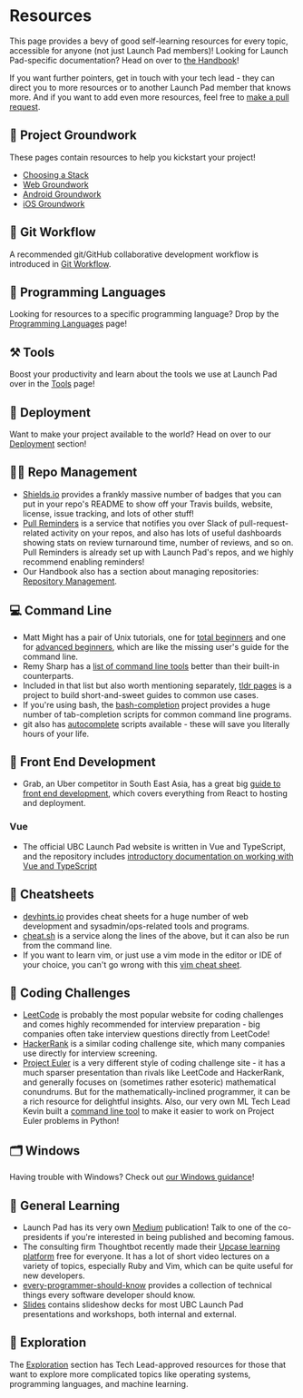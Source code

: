 # Resources

This page provides a bevy of good self-learning resources for every topic, accessible for anyone (not just Launch Pad members)! Looking for Launch Pad-specific documentation? Head on over to [the Handbook](../handbook/)!

If you want further pointers, get in touch with your tech lead - they can direct you to more resources or to another Launch Pad member that knows more. And if you want to add even more resources, feel free to [make a pull request](../CONTRIBUTING.md).

## 🚀 Project Groundwork

These pages contain resources to help you kickstart your project!

* [Choosing a Stack](/resources/groundwork/stack-choosing.md)
* [Web Groundwork](/resources/groundwork/web.md)
* [Android Groundwork](/resources/groundwork/android.md)
* [iOS Groundwork](/resources/groundwork/iOS.md)

## 🛶 Git Workflow

A recommended git/GitHub collaborative development workflow is introduced in
[Git Workflow](git-workflow.md).

## 💬 Programming Languages

Looking for resources to a specific programming language? Drop by the
[Programming Languages](./languages.md) page!

## ⚒️ Tools

Boost your productivity and learn about the tools we use at Launch Pad over in
the [Tools](tools.md) page!

## 🐹 Deployment

Want to make your project available to the world? Head on over to our
[Deployment](./deployment.md) section!

## 👨‍💼 Repo Management

* [Shields.io](https://shields.io/#/) provides a frankly massive number of
  badges that you can put in your repo's README to show off your Travis builds,
  website, license, issue tracking, and lots of other stuff!
* [Pull Reminders](https://pullreminders.com) is a service that notifies you
  over Slack of pull-request-related activity on your repos, and also has
  lots of useful dashboards showing stats on review turnaround time, number
  of reviews, and so on. Pull Reminders is already set up with Launch Pad's
  repos, and we highly recommend enabling reminders!
* Our Handbook also has a section about managing repositories: [Repository Management](../handbook/project-management/repositories).

## 💻 Command Line

* Matt Might has a pair of Unix tutorials, one for
  [total beginners](http://matt.might.net/articles/basic-unix/) and one for
  [advanced beginners](http://matt.might.net/articles/settling-into-unix/),
  which are like the missing user's guide for the command line.
* Remy Sharp has a
  [list of command line tools](https://remysharp.com/2018/08/23/cli-improved)
  better than their built-in counterparts.
* Included in that list but also worth mentioning separately,
  [tldr pages](https://tldr.sh) is a project to build short-and-sweet guides to
  common use cases.
* If you're using bash, the
  [bash-completion](https://github.com/scop/bash-completion) project provides a
  huge number of tab-completion scripts for common command line programs.
* git also has
  [autocomplete](https://git-scm.com/book/en/v1/Git-Basics-Tips-and-Tricks)
  scripts available - these will save you literally hours of your life.

## 🎨 Front End Development

* Grab, an Uber competitor in South East Asia, has a great big
  [guide to front end development](https://github.com/grab/front-end-guide/blob/master/README.md),
  which covers everything from React to hosting and deployment.

### Vue

* The official UBC Launch Pad website is written in Vue and TypeScript, and the repository
  includes [introductory documentation on working with Vue and TypeScript](https://github.com/ubclaunchpad/ubclaunchpad.com/blob/master/CONTRIBUTING.md#development)

## 📝 Cheatsheets

* [devhints.io](https://devhints.io) provides cheat sheets for a huge number of
  web development and sysadmin/ops-related tools and programs.
* [cheat.sh](https://github.com/chubin/cheat.sh) is a service along the lines
  of the above, but it can also be run from the command line.
* If you want to learn vim, or just use a vim mode in the editor or IDE of your
  choice, you can't go wrong with this [vim cheat sheet](https://vim.rtorr.com).

## 🧪 Coding Challenges

* [LeetCode](https://leetcode.com) is probably the most popular website for coding
  challenges and comes highly recommended for interview preparation - big companies
  often take interview questions directly from LeetCode!
* [HackerRank](https://www.hackerrank.com) is a similar coding challenge site,
  which many companies use directly for interview screening.
* [Project Euler](https://projecteuler.net/) is a very different style of coding
  challenge site - it has a much sparser presentation than rivals like LeetCode
  and HackerRank, and generally focuses on (sometimes rather esoteric) mathematical
  conundrums. But for the mathematically-inclined programmer, it can be a rich
  resource for delightful insights. Also, our very own ML Tech Lead Kevin built
  a [command line tool](https://github.com/iKevinY/EulerPy) to make it easier
  to work on Project Euler problems in Python!

## 🗂️ Windows

Having trouble with Windows? Check out [our Windows guidance](./Windows.md)!

## 💭 General Learning

* Launch Pad has its very own
  [Medium](https://medium.com/ubc-launch-pad-software-engineering-blog)
  publication! Talk to one of the co-presidents if you're interested in being
  published and becoming famous.
* The consulting firm Thoughtbot recently made their
  [Upcase learning platform](https://thoughtbot.com/upcase) free for everyone.
  It has a lot of short video lectures on a variety of topics, especially
  Ruby and Vim, which can be quite useful for new developers.
* [every-programmer-should-know](https://github.com/mtdvio/every-programmer-should-know)
  provides a collection of technical things every software developer should
  know.
* [Slides](https://slides.ubclaunchpad.com/) contains slideshow decks for most
  UBC Launch Pad presentations and workshops, both internal and external.

## 🧗 Exploration

The [Exploration](./exploration.md) section has Tech Lead-approved resources for
those that want to explore more complicated topics like operating systems,
programming languages, and machine learning.
